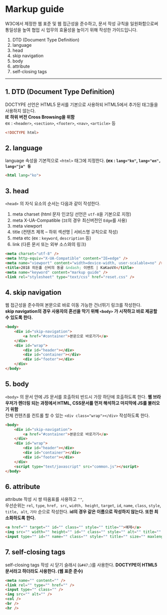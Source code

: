 # Markup guide
W3C에서 제정한 웹 표준 및 웹 접근성을 준수하고, 문서 작성 규칙을 일원화함으로써 통일성을 높여 협업 시 업무의 효율성을 높이기 위해 작성한 가이드입니다.

1. DTD (Document Type Definition)
2. language
3. head
4. skip navigation
5. body
6. attribute
7. self-closing tags
***

## 1. DTD (Document Type Definition)
DOCTYPE 선언은 HTML5 문서를 기본으로 사용하되 HTML5에서 추가된 태그들을 사용하지 않는다.  
__IE 하위 버전 Cross Browsing을 위함__  
ex : `<header>`, `<section>`, `<footer>`, `<nav>`, `<article>` 등
``` html
<!DOCTYPE html>
```

## 2. language
language 속성을 기본적으로 `<html>` 태그에 지정한다.
__(ex : `lang="ko"`, `lang="en", lang="ja" 등`__
``` html
<html lang="ko">
```

## 3. head
`<head>` 의 자식 요소의 순서는 다음과 같이 작성한다.

1. meta charset (html 문자 인코딩 선언은 `utf-8`을 기본으로 지정)
2. meta X-UA-Compatible (`IE`의 경우 최신버전인 `Edge`를 사용)
3. meta viewport
4. title (컨텐츠 제목 &ndash; 하위 섹션명 | 서비스명 규칙으로 작성)
5. meta etc (ex : `keyword`, `description` 등)
6. link (다른 문서 또는 외부 소스와의 링크)
``` html
<meta charset="utf-8" />
<meta http-equiv="X-UA-Compatible" content="IE=edge" />
<meta name="viewport" content="width=device-width, user-scalable=no" />
<title>2018 히든홀 신비의 동굴 &ndash; 이벤트 | KaKaoVX</title>
<meta name="keyword" content="markup guide" />
<link rel="stylesheet" type="text/css" href="reset.css" />
```

## 4. skip navigation
웹 접근성을 준수하여 본문으로 바로 이동 가능한 건너뛰기 링크를 작성한다.  
__skip navigation의 경우 사용자의 혼선을 막기 위해 `<body>` 가 시작하고 바로 제공할 수 있도록 한다.__
``` html
<body>
	<div id="skip-navigation">
		<a href="#container">본문으로 바로가기</a>
	</div>
	<div id="wrap">
		<div id="header"></div>
		<div id="container"></div>
		<div id="footer"></div>
	</div>
</body>
```

## 5. body
`<body>` 의 문서 안에 JS 문서를 호출하되 반드시 가장 하단에 호출하도록 한다.
__웹 브라우저가 렌더링 되는 과정에서 HTML, CSS문서를 먼저 해석하고 마지막에 JS를 불러오기 위함__  
전체 컨텐츠를 컨트롤 할 수 있는 `<div class="wrap"></div>` 작성하도록 한다.
``` html
<body>
	<div id="skip-navigation">
		<a href="#container">본문으로 바로가기</a>
	</div>
	<div id="wrap">
		<div id="header"></div>
		<div id="container"></div>
		<div id="footer"></div>
	</div>
	<script type="text/javascript" src="common.js"></script>
</body>
```

## 6. attribute
attribute 작성 시 쌍 따옴표를 사용하고 `""`,  
우선순위는 `rel`, `type`, `href, src`, `width, height`, `target`, `id`, `name`, `class`, `style`, `title, alt`, `기타` 순으로 작성한다.
__id의 경우 같은 이름으로 작성하지 않는다. 또한 최소화하도록 한다.__
``` html
<a href="" target="" id="" class="" style="" title="">예제</a>
<img src="" width="" height="" id="" class="" style="" alt="" title="" />
<input type="" id="" name="" class="" style="" title="" size="" maxlength="" />
```

## 7. self-closing tags
self-closing tags 작성 시 닫기 슬래시 (`&#47;`)를 사용한다.
__DOCTYPE이 HTML5 문서라고 하더라도 사용한다. (웹 표준 준수)__
``` html
<meta name="" content="" />
<link rel="" type="" href="" />
<input type="" class="" />
<img src="" alt="" />
<col />
<br />
<hr />
```

